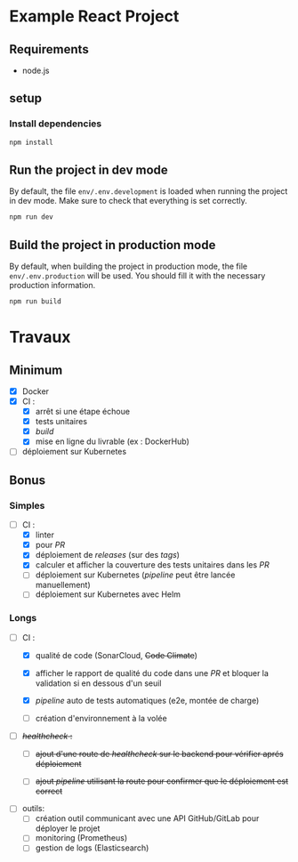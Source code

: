 # Example React Project

## Requirements

- node.js

## setup

### Install dependencies

```sh
npm install
```

## Run the project in dev mode

By default, the file `env/.env.development` is loaded when running the project in dev mode. Make sure to check that everything is set correctly.

```sh
npm run dev
```

## Build the project in production mode

By default, when building the project in production mode, the file `env/.env.production` will be used. You should fill it with the necessary production information.

```sh
npm run build
```

# Travaux

## Minimum

- [x] Docker
- [x] CI : 
  - [x] arrêt si une étape échoue
  - [x] tests unitaires
  - [x] _build_
  - [x] mise en ligne du livrable (ex : DockerHub)
- [ ] déploiement sur Kubernetes

## Bonus
### Simples
- [ ] CI :
  - [x] linter
  - [x] pour _PR_
  - [x] déploiement de _releases_ (sur des _tags_)
  - [x] calculer et afficher la couverture des tests unitaires dans les _PR_
  - [ ] déploiement sur Kubernetes (_pipeline_ peut être lancée manuellement)
  - [ ] déploiement sur Kubernetes avec Helm

### Longs
- [ ] CI :
  - [x] qualité de code (SonarCloud, ~~Code Climate~~)
  - [x] afficher le rapport de qualité du code dans une _PR_ et bloquer la validation si en dessous d'un seuil
  - [x] *pipeline* auto de tests automatiques (e2e, montée de charge)
  - [ ] création d'environnement à la volée


- [ ] ~~_healthcheck_ :~~
  - [ ] ~~ajout d'une route de _healthcheck_ sur le backend pour vérifier aprés déploiement~~
  - [ ] ~~ajout *pipeline* utilisant la route pour confirmer que le déploiement est correct~~


- [ ] outils: 
  - [ ] création outil communicant avec une API GitHub/GitLab pour déployer le projet
  - [ ] monitoring (Prometheus)
  - [ ] gestion de logs (Elasticsearch)
